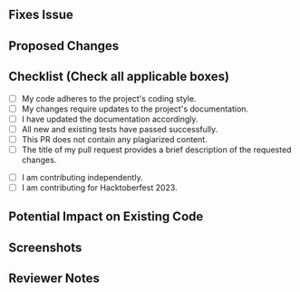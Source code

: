 <!-- If your PR fixes an open issue, reference it like this: Closes #999, where #999 is the issue number you are fixing -->

## Fixes Issue

<!-- Provide details about the issue that this PR addresses. Remove this section if not applicable -->

<!-- Example: Closes #31 -->

## Proposed Changes

<!-- List all the changes you are proposing in this PR -->

<!-- Mark the boxes as [x] if the statement is true, or [ ] if it's false or not applicable -->

## Checklist (Check all applicable boxes)

- [ ] My code adheres to the project's coding style.
- [ ] My changes require updates to the project's documentation.
- [ ] I have updated the documentation accordingly.
- [ ] All new and existing tests have passed successfully.
- [ ] This PR does not contain any plagiarized content.
- [ ] The title of my pull request provides a brief description of the requested changes.

<!-- Check one of these -->
- [ ] I am contributing independently.
- [ ] I am contributing for Hacktoberfest 2023.

## Potential Impact on Existing Code

<!-- Describe any potential impact of your changes on existing code. For example, mention if it might break existing functionality or require modifications to other parts of the codebase. -->

## Screenshots

<!-- Include any relevant screenshots that support your changes -->

## Reviewer Notes

<!-- Add any additional notes or instructions for reviewers, if applicable -->
